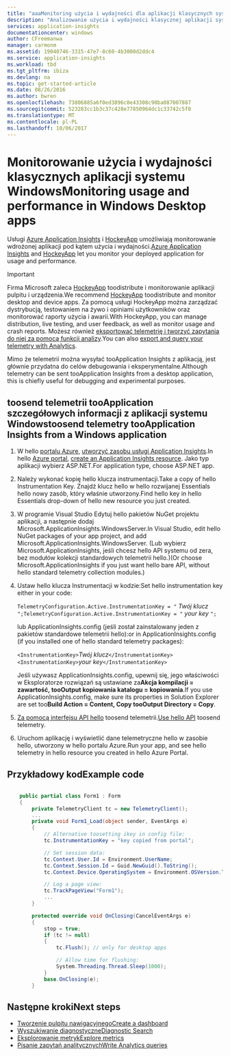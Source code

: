 ```yaml
---
title: "aaaMonitoring użycia i wydajności dla aplikacji klasycznych systemu Windows"
description: "Analizowanie użycia i wydajności klasycznej aplikacji systemu Windows za pomocą usług HockeyApp i Application Insights."
services: application-insights
documentationcenter: windows
author: CFreemanwa
manager: carmonm
ms.assetid: 19040746-3315-47e7-8c60-4b3000d2ddc4
ms.service: application-insights
ms.workload: tbd
ms.tgt_pltfrm: ibiza
ms.devlang: na
ms.topic: get-started-article
ms.date: 08/26/2016
ms.author: bwren
ms.openlocfilehash: 73806885a6f0ed3896c0e43308c90ba087007887
ms.sourcegitcommit: 523283cc1b3c37c428e77850964dc1c33742c5f0
ms.translationtype: MT
ms.contentlocale: pl-PL
ms.lasthandoff: 10/06/2017
---
```

# <a name="monitoring-usage-and-performance-in-windows-desktop-apps"></a><span data-ttu-id="3aeab-103">Monitorowanie użycia i wydajności klasycznych aplikacji systemu Windows</span><span class="sxs-lookup"><span data-stu-id="3aeab-103">Monitoring usage and performance in Windows Desktop apps</span></span>


<span data-ttu-id="3aeab-104">Usługi [Azure Application Insights](app-insights-overview.md) i [HockeyApp](https://hockeyapp.net) umożliwiają monitorowanie wdrożonej aplikacji pod kątem użycia i wydajności.</span><span class="sxs-lookup"><span data-stu-id="3aeab-104">[Azure Application Insights](app-insights-overview.md) and [HockeyApp](https://hockeyapp.net) let you monitor your deployed application for usage and performance.</span></span>

> [!IMPORTANT]
> <span data-ttu-id="3aeab-105">Firma Microsoft zaleca [HockeyApp](https://hockeyapp.net) toodistribute i monitorowanie aplikacji pulpitu i urządzenia.</span><span class="sxs-lookup"><span data-stu-id="3aeab-105">We recommend [HockeyApp](https://hockeyapp.net) toodistribute and monitor desktop and device apps.</span></span> <span data-ttu-id="3aeab-106">Za pomocą usługi HockeyApp można zarządzać dystrybucją, testowaniem na żywo i opiniami użytkowników oraz monitorować raporty użycia i awarii.</span><span class="sxs-lookup"><span data-stu-id="3aeab-106">With HockeyApp, you can manage distribution, live testing, and user feedback, as well as monitor usage and crash reports.</span></span> <span data-ttu-id="3aeab-107">Możesz również [eksportować telemetrię i tworzyć zapytania do niej za pomocą funkcji analizy](app-insights-hockeyapp-bridge-app.md).</span><span class="sxs-lookup"><span data-stu-id="3aeab-107">You can also [export and query your telemetry with Analytics](app-insights-hockeyapp-bridge-app.md).</span></span>
> 
> <span data-ttu-id="3aeab-108">Mimo że telemetrii można wysyłać tooApplication Insights z aplikacją, jest głównie przydatna do celów debugowania i eksperymentalne.</span><span class="sxs-lookup"><span data-stu-id="3aeab-108">Although telemetry can be sent tooApplication Insights from a desktop application, this is chiefly useful for debugging and experimental purposes.</span></span>
> 
> 

## <a name="toosend-telemetry-tooapplication-insights-from-a-windows-application"></a><span data-ttu-id="3aeab-109">toosend telemetrii tooApplication szczegółowych informacji z aplikacji systemu Windows</span><span class="sxs-lookup"><span data-stu-id="3aeab-109">toosend telemetry tooApplication Insights from a Windows application</span></span>
1. <span data-ttu-id="3aeab-110">W hello [portalu Azure](https://portal.azure.com), [utworzyć zasobu usługi Application Insights](app-insights-create-new-resource.md).</span><span class="sxs-lookup"><span data-stu-id="3aeab-110">In hello [Azure portal](https://portal.azure.com), [create an Application Insights resource](app-insights-create-new-resource.md).</span></span> <span data-ttu-id="3aeab-111">Jako typ aplikacji wybierz ASP.NET.</span><span class="sxs-lookup"><span data-stu-id="3aeab-111">For application type, choose ASP.NET app.</span></span>
2. <span data-ttu-id="3aeab-112">Należy wykonać kopię hello klucza instrumentacji.</span><span class="sxs-lookup"><span data-stu-id="3aeab-112">Take a copy of hello Instrumentation Key.</span></span> <span data-ttu-id="3aeab-113">Znajdź klucz hello w hello rozwijanej Essentials hello nowy zasób, który właśnie utworzony.</span><span class="sxs-lookup"><span data-stu-id="3aeab-113">Find hello key in hello Essentials drop-down of hello new resource you just created.</span></span> 
3. <span data-ttu-id="3aeab-114">W programie Visual Studio Edytuj hello pakietów NuGet projektu aplikacji, a następnie dodaj Microsoft.ApplicationInsights.WindowsServer.</span><span class="sxs-lookup"><span data-stu-id="3aeab-114">In Visual Studio, edit hello NuGet packages of your app project, and add Microsoft.ApplicationInsights.WindowsServer.</span></span> <span data-ttu-id="3aeab-115">(Lub wybierz Microsoft.ApplicationInsights, jeśli chcesz hello API systemu od zera, bez modułów kolekcji standardowych telemetrii hello.)</span><span class="sxs-lookup"><span data-stu-id="3aeab-115">(Or choose Microsoft.ApplicationInsights if you just want hello bare API, without hello standard telemetry collection modules.)</span></span>
4. <span data-ttu-id="3aeab-116">Ustaw hello klucza Instrumentacji w kodzie:</span><span class="sxs-lookup"><span data-stu-id="3aeab-116">Set hello instrumentation key either in your code:</span></span>
   
    <span data-ttu-id="3aeab-117">`TelemetryConfiguration.Active.InstrumentationKey = "` *Twój klucz* `";`</span><span class="sxs-lookup"><span data-stu-id="3aeab-117">`TelemetryConfiguration.Active.InstrumentationKey = "` *your key* `";`</span></span> 
   
    <span data-ttu-id="3aeab-118">lub ApplicationInsights.config (jeśli został zainstalowany jeden z pakietów standardowe telemetrii hello):</span><span class="sxs-lookup"><span data-stu-id="3aeab-118">or in ApplicationInsights.config (if you installed one of hello standard telemetry packages):</span></span>
   
    <span data-ttu-id="3aeab-119">`<InstrumentationKey>`*Twój klucz*`</InstrumentationKey>`</span><span class="sxs-lookup"><span data-stu-id="3aeab-119">`<InstrumentationKey>`*your key*`</InstrumentationKey>`</span></span> 
   
    <span data-ttu-id="3aeab-120">Jeśli używasz ApplicationInsights.config, upewnij się, jego właściwości w Eksploratorze rozwiązań są ustawiane za**Akcja kompilacji = zawartość, tooOutput kopiowania katalogu = kopiowania**.</span><span class="sxs-lookup"><span data-stu-id="3aeab-120">If you use ApplicationInsights.config, make sure its properties in Solution Explorer are set too**Build Action = Content, Copy tooOutput Directory = Copy**.</span></span>
5. <span data-ttu-id="3aeab-121">[Za pomocą interfejsu API hello](app-insights-api-custom-events-metrics.md) toosend telemetrii.</span><span class="sxs-lookup"><span data-stu-id="3aeab-121">[Use hello API](app-insights-api-custom-events-metrics.md) toosend telemetry.</span></span>
6. <span data-ttu-id="3aeab-122">Uruchom aplikację i wyświetlić dane telemetryczne hello w zasobie hello, utworzony w hello portalu Azure.</span><span class="sxs-lookup"><span data-stu-id="3aeab-122">Run your app, and see hello telemetry in hello resource you created in hello Azure Portal.</span></span>

## <span data-ttu-id="3aeab-123"><a name="telemetry"></a>Przykładowy kod</span><span class="sxs-lookup"><span data-stu-id="3aeab-123"><a name="telemetry"></a>Example code</span></span>
```C#

    public partial class Form1 : Form
    {
        private TelemetryClient tc = new TelemetryClient();
        ...
        private void Form1_Load(object sender, EventArgs e)
        {
            // Alternative toosetting ikey in config file:
            tc.InstrumentationKey = "key copied from portal";

            // Set session data:
            tc.Context.User.Id = Environment.UserName;
            tc.Context.Session.Id = Guid.NewGuid().ToString();
            tc.Context.Device.OperatingSystem = Environment.OSVersion.ToString();

            // Log a page view:
            tc.TrackPageView("Form1");
            ...
        }

        protected override void OnClosing(CancelEventArgs e)
        {
            stop = true;
            if (tc != null)
            {
                tc.Flush(); // only for desktop apps

                // Allow time for flushing:
                System.Threading.Thread.Sleep(1000);
            }
            base.OnClosing(e);
        }

```

## <a name="next-steps"></a><span data-ttu-id="3aeab-124">Następne kroki</span><span class="sxs-lookup"><span data-stu-id="3aeab-124">Next steps</span></span>
* [<span data-ttu-id="3aeab-125">Tworzenie pulpitu nawigacyjnego</span><span class="sxs-lookup"><span data-stu-id="3aeab-125">Create a dashboard</span></span>](app-insights-dashboards.md)
* [<span data-ttu-id="3aeab-126">Wyszukiwanie diagnostyczne</span><span class="sxs-lookup"><span data-stu-id="3aeab-126">Diagnostic Search</span></span>](app-insights-diagnostic-search.md)
* [<span data-ttu-id="3aeab-127">Eksplorowanie metryk</span><span class="sxs-lookup"><span data-stu-id="3aeab-127">Explore metrics</span></span>](app-insights-metrics-explorer.md)
* [<span data-ttu-id="3aeab-128">Pisanie zapytań analitycznych</span><span class="sxs-lookup"><span data-stu-id="3aeab-128">Write Analytics queries</span></span>](app-insights-analytics.md)

